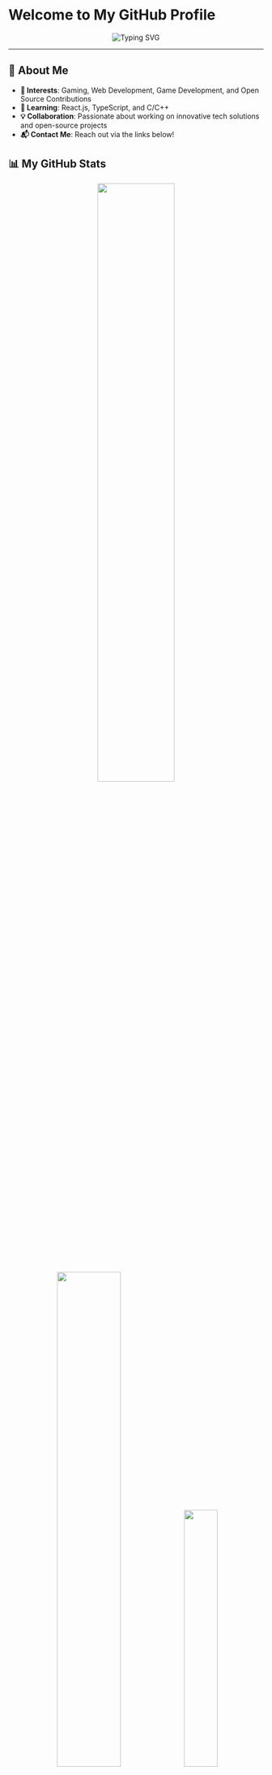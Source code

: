 # Welcome to My GitHub Profile

<p align="center">
  <img src="https://readme-typing-svg.herokuapp.com?color=0DB9F0&size=28&center=true&vCenter=true&width=650&lines=Hi+there!+I’m+Azlan+Ehtasham;Full-Stack+Developer+%7C+Tech+Enthusiast;Open+to+Collaboration+%7C+Lifelong+Learner" alt="Typing SVG">
</p>

---

## 👋 About Me

- **👀 Interests**: Gaming, Web Development, Game Development, and Open Source Contributions
- **🌱 Learning**: React.js, TypeScript, and C/C++
- **💡 Collaboration**: Passionate about working on innovative tech solutions and open-source projects
- **📬 Contact Me**: Reach out via the links below!


## 📊 My GitHub Stats
<div align="center">
  <img src="https://github-readme-stats.vercel.app/api?username=Azlaneh&theme=aura&hide_border=true&include_all_commits=true&count_private=ture" width="55%" /> </br>
  <img src="https://github-readme-streak-stats.herokuapp.com/?user=Azlaneh&theme=aura&hide_border=true" width="50%" />
  <img src="https://github-readme-stats.vercel.app/api/top-langs/?username=Azlaneh&theme=aura&hide_border=true&include_all_commits=true&count_private=true&layout=compact" width="36%" /> </br>
</div>

 <!-- ![GitHub Activity Graph](https://github-readme-activity-graph.vercel.app/graph?username=azlaneh&theme=github-dark&hide_border=true) -->



<!-- Social connections -->
<div align="center">

## 🌐 Connect with Me 🍬

 <a href="https://t.me/Azlaneh" target="_blank">
    <img align="center" height="40" src="https://img.shields.io/badge/Telegram-1793D1?logo=Telegram&logoColor=FFFFFF" alt="Telegram">
  </a>
  <a href="https://www.linkedin.com/in/azlan-ehtasham/" target="_blank">
    <img align="center" height="40" src="https://img.shields.io/badge/LinkedIn-0077B5?logo=linkedin&logoColor=FFFFFF" alt="LinkedIn">
  </a>
  <a href="mailto:azlanehtesham02@gmail.com" target="_blank">
    <img align="center" height="40" src="https://img.shields.io/badge/Email-D14836?logo=gmail&logoColor=FFFFFF" alt="Email">
  </a>

</div>
<!--
<picture>
  <source media="(prefers-color-scheme: dark)" srcset="https://raw.githubusercontent.com/Azlaneh/Azlaneh/output/github-snake-dark.svg" />
  <source media="(prefers-color-scheme: light)" srcset="https://raw.githubusercontent.com/Azlaneh/Azlaneh/output/github-snake.svg" />
  <img alt="github-snake" src="https://raw.githubusercontent.com/Azlaneh/Azlaneh/output/github-snake.svg" />
</picture>
-->
<!-- Visit Counter -->
<!--
<div align="center">
  [![](https://visitcount.itsvg.in/api?id=azlaneh&icon=10&color=6)](https://visitcount.itsvg.in)
</div>
-->

## ✨ Favorite Quote

<div align="center">
  <img src="https://quotes-github-readme.vercel.app/api?type=vertical&theme=radical" alt="GitHub Quote" >
</div>


<p align="center">
  <strong>"Code is like humor. When you have to explain it, it’s bad."</strong>
</p>

<p align="center">Thanks for visiting! Feel free to explore my repositories and connect with me.</p>





